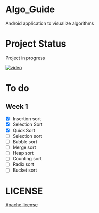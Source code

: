# Algo_Guide
Android application to visualize algorithms

# Project Status 
Project in progress

[![video]()](https://user-images.githubusercontent.com/86681482/190232283-341e0b91-ee90-4af8-894d-78208aae3a22.mp4)





# To do

## Week 1

- [x] Insertion sort
- [x] Selection Sort
- [x] Quick Sort
- [ ] Selection sort
- [ ] Bubble sort
- [ ] Merge sort
- [ ] Heap sort
- [ ] Counting sort
- [ ] Radix sort
- [ ] Bucket sort

# LICENSE

[Apache license](LICENSE)



